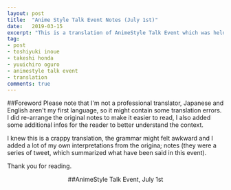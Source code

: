 ```yaml
---
layout: post
title:  "Anime Style Talk Event Notes (July 1st)"
date:   2019-03-15
excerpt: "This is a translation of AnimeStyle Talk Event which was held on July 1st 2018. "
tag:
- post
- toshiyuki inoue
- takeshi honda
- yuuichiro oguro
- animestyle talk event
- translation
comments: true
---
```

##Foreword
Please note that I'm not a professional translator, Japanese and English aren't my first language, so it might contain some translation errors. I did re-arrange the original notes to make it easier to read, I also added some additional infos for the reader to better understand the context. 

I knew this is a crappy translation, the grammar might felt awkward and I added a lot of my own interpretations from the origina; notes (they were a series of tweet, which summarized what have been said in this event). 

Thank you for reading. 

<center>##AnimeStyle Talk Event, July 1st</center>


